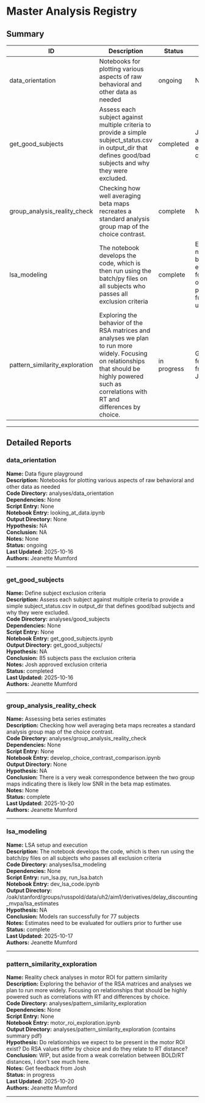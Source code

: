 # Master Analysis Registry

## Summary

| ID | Description | Status | Notes |
|----|------------|--------|-------|
| data_orientation | Notebooks for plotting various aspects of raw behavioral and other data as needed | ongoing | None |
| get_good_subjects | Assess each subject against multiple criteria to provide a  simple subject_status.csv in output_dir that defines  good/bad subjects and why they were excluded. | completed | Josh approved exclusion criteria |
| group_analysis_reality_check | Checking how well averaging beta maps recreates a standard analysis group map of the choice contrast. | complete | None |
| lsa_modeling | The notebook develops the code, which is then run using the batch/py files on all subjects who passes all exclusion  criteria | complete | Estimates need to be evaluated for outliers prior to further use |
| pattern_similarity_exploration | Exploring the behavior of the RSA matrices and analyses we plan to run more widely.  Focusing on relationships that should be highly powered  such as correlations with RT and differences by choice. | in progress | Get feedback from Josh |

---

## Detailed Reports

### data_orientation
**Name:** Data figure playground<br>
**Description:** Notebooks for plotting various aspects of raw behavioral and other data as needed<br>
**Code Directory:** analyses/data_orientation<br>
**Dependencies:** None<br>
**Script Entry:** None<br>
**Notebook Entry:** looking_at_data.ipynb<br>
**Output Directory:** None<br>
**Hypothesis:** NA<br>
**Conclusion:** NA<br>
**Notes:** None<br>
**Status:** ongoing<br>
**Last Updated:** 2025-10-16<br>
**Authors:** Jeanette Mumford<br>

---

### get_good_subjects
**Name:** Define subject exclusion criteria<br>
**Description:** Assess each subject against multiple criteria to provide a  simple subject_status.csv in output_dir that defines  good/bad subjects and why they were excluded.<br>
**Code Directory:** analyses/good_subjects<br>
**Dependencies:** None<br>
**Script Entry:** None<br>
**Notebook Entry:** get_good_subjects.ipynb<br>
**Output Directory:** get_good_subjects/<br>
**Hypothesis:** NA<br>
**Conclusion:** 85 subjects pass the exclusion criteria<br>
**Notes:** Josh approved exclusion criteria<br>
**Status:** completed<br>
**Last Updated:** 2025-10-16<br>
**Authors:** Jeanette Mumford<br>

---

### group_analysis_reality_check
**Name:** Assessing beta series estimates<br>
**Description:** Checking how well averaging beta maps recreates a standard analysis group map of the choice contrast.<br>
**Code Directory:** analyses/group_analysis_reality_check<br>
**Dependencies:** None<br>
**Script Entry:** None<br>
**Notebook Entry:** develop_choice_contrast_comparison.ipynb<br>
**Output Directory:** None<br>
**Hypothesis:** NA<br>
**Conclusion:** There is a very weak correspondence between the two group maps indicating there is likely low SNR in the beta map estimates.
<br>
**Notes:** None<br>
**Status:** complete<br>
**Last Updated:** 2025-10-20<br>
**Authors:** Jeanette Mumford<br>

---

### lsa_modeling
**Name:** LSA setup and execution<br>
**Description:** The notebook develops the code, which is then run using the batch/py files on all subjects who passes all exclusion  criteria<br>
**Code Directory:** analyses/lsa_modeling<br>
**Dependencies:** None<br>
**Script Entry:** run_lsa.py, run_lsa.batch<br>
**Notebook Entry:** dev_lsa_code.ipynb<br>
**Output Directory:** /oak/stanford/groups/russpold/data/uh2/aim1/derivatives/delay_discounting_mvpa/lsa_estimates<br>
**Hypothesis:** NA<br>
**Conclusion:** Models ran successfully for 77 subjects<br>
**Notes:** Estimates need to be evaluated for outliers prior to further use<br>
**Status:** complete<br>
**Last Updated:** 2025-10-17<br>
**Authors:** Jeanette Mumford<br>

---

### pattern_similarity_exploration
**Name:** Reality check analyses in motor ROI for pattern similarity<br>
**Description:** Exploring the behavior of the RSA matrices and analyses we plan to run more widely.  Focusing on relationships that should be highly powered  such as correlations with RT and differences by choice.<br>
**Code Directory:** analyses/pattern_similarity_exploration<br>
**Dependencies:** None<br>
**Script Entry:** None<br>
**Notebook Entry:** motor_roi_exploration.ipynb<br>
**Output Directory:** analyses/pattern_similarity_exploration (contains summary pdf)<br>
**Hypothesis:** Do relationships we expect to be present in the motor ROI exist?   Do RSA values differ by choice and do they relate to RT distance?
<br>
**Conclusion:** WIP, but aside from a weak correlation between BOLD/RT distances,  I don't see much here.
<br>
**Notes:** Get feedback from Josh<br>
**Status:** in progress<br>
**Last Updated:** 2025-10-20<br>
**Authors:** Jeanette Mumford<br>

---
